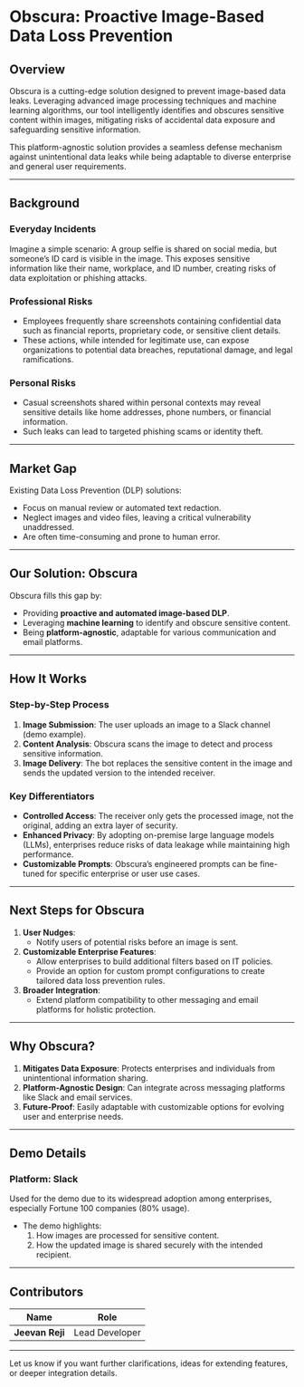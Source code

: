 # **Obscura: Proactive Image-Based Data Loss Prevention**

## **Overview**
Obscura is a cutting-edge solution designed to prevent image-based data leaks. Leveraging advanced image processing techniques and machine learning algorithms, our tool intelligently identifies and obscures sensitive content within images, mitigating risks of accidental data exposure and safeguarding sensitive information.

This platform-agnostic solution provides a seamless defense mechanism against unintentional data leaks while being adaptable to diverse enterprise and general user requirements.

---

## **Background**

### **Everyday Incidents**
Imagine a simple scenario: A group selfie is shared on social media, but someone’s ID card is visible in the image. This exposes sensitive information like their name, workplace, and ID number, creating risks of data exploitation or phishing attacks.  

### **Professional Risks**
- Employees frequently share screenshots containing confidential data such as financial reports, proprietary code, or sensitive client details.
- These actions, while intended for legitimate use, can expose organizations to potential data breaches, reputational damage, and legal ramifications.

### **Personal Risks**
- Casual screenshots shared within personal contexts may reveal sensitive details like home addresses, phone numbers, or financial information.
- Such leaks can lead to targeted phishing scams or identity theft.

---

## **Market Gap**
Existing Data Loss Prevention (DLP) solutions:
- Focus on manual review or automated text redaction.
- Neglect images and video files, leaving a critical vulnerability unaddressed.
- Are often time-consuming and prone to human error.

---

## **Our Solution: Obscura**

Obscura fills this gap by:
- Providing **proactive and automated image-based DLP**.
- Leveraging **machine learning** to identify and obscure sensitive content.
- Being **platform-agnostic**, adaptable for various communication and email platforms.

---

## **How It Works**
### **Step-by-Step Process**
1. **Image Submission**: The user uploads an image to a Slack channel (demo example).
2. **Content Analysis**: Obscura scans the image to detect and process sensitive information.
3. **Image Delivery**: The bot replaces the sensitive content in the image and sends the updated version to the intended receiver.

### **Key Differentiators**
- **Controlled Access**: The receiver only gets the processed image, not the original, adding an extra layer of security.
- **Enhanced Privacy**: By adopting on-premise large language models (LLMs), enterprises reduce risks of data leakage while maintaining high performance.
- **Customizable Prompts**: Obscura’s engineered prompts can be fine-tuned for specific enterprise or user use cases.

---

## **Next Steps for Obscura**
1. **User Nudges**:
   - Notify users of potential risks before an image is sent.
2. **Customizable Enterprise Features**:
   - Allow enterprises to build additional filters based on IT policies.
   - Provide an option for custom prompt configurations to create tailored data loss prevention rules.
3. **Broader Integration**:
   - Extend platform compatibility to other messaging and email platforms for holistic protection.

---

## **Why Obscura?**
1. **Mitigates Data Exposure**: Protects enterprises and individuals from unintentional information sharing.
2. **Platform-Agnostic Design**: Can integrate across messaging platforms like Slack and email services.
3. **Future-Proof**: Easily adaptable with customizable options for evolving user and enterprise needs.

---

## **Demo Details**
### **Platform**: Slack
Used for the demo due to its widespread adoption among enterprises, especially Fortune 100 companies (80% usage).

- The demo highlights:
  1. How images are processed for sensitive content.
  2. How the updated image is shared securely with the intended recipient.

---

## **Contributors**
| Name                   | Role                                    |
|------------------------|-----------------------------------------|
| **Jeevan Reji**        | Lead Developer                         |


---

Let us know if you want further clarifications, ideas for extending features, or deeper integration details.
